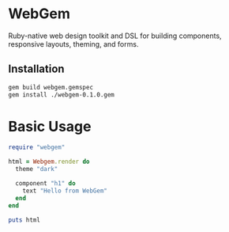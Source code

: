 # WebGem

Ruby-native web design toolkit and DSL for building components, responsive layouts, theming, and forms.

## Installation

```bash
gem build webgem.gemspec
gem install ./webgem-0.1.0.gem
```
# Basic Usage

```Ruby
require "webgem"

html = Webgem.render do
  theme "dark"

  component "h1" do
    text "Hello from WebGem"
  end
end

puts html



